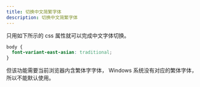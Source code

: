 ```yaml
---
title: 切换中文简繁字体
description: 切换中文简繁字体
---
```


只用如下所示的 css 属性就可以完成中文字体切换。

```css
body {
  font-variant-east-asian: traditional;
}
```

但该功能需要当前浏览器内含繁体字字体， Windows 系统没有对应的繁体字体，所以不能默认使用。